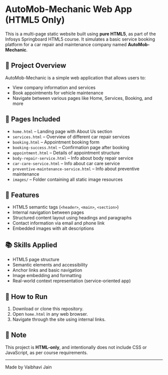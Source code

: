 # AutoMob-Mechanic Web App (HTML5 Only)

This is a multi-page static website built using **pure HTML5**, as part of the Infosys Springboard HTML5 course. It simulates a basic service booking platform for a car repair and maintenance company named **AutoMob-Mechanic**.

## 🚗 Project Overview

AutoMob-Mechanic is a simple web application that allows users to:

* View company information and services
* Book appointments for vehicle maintenance
* Navigate between various pages like Home, Services, Booking, and more

## 📁 Pages Included

* `home.html` – Landing page with About Us section
* `services.html` – Overview of different car repair services
* `booking.html` – Appointment booking form
* `booking-success.html` – Confirmation page after booking
* `appointment.html` – Details of appointment structure
* `body-repair-service.html` – Info about body repair service
* `car-care-service.html` – Info about car care service
* `preventive-maintenance-service.html` – Info about preventive maintenance
* `images/` – Folder containing all static image resources

## 🎯 Features

* HTML5 semantic tags (`<header>`, `<main>`, `<section>`)
* Internal navigation between pages
* Structured content layout using headings and paragraphs
* Contact information via email and phone link
* Embedded images with alt descriptions

## 📚 Skills Applied

* HTML5 page structure
* Semantic elements and accessibility
* Anchor links and basic navigation
* Image embedding and formatting
* Real-world context representation (service-oriented app)

## 🚀 How to Run

1. Download or clone this repository.
2. Open `home.html` in any web browser.
3. Navigate through the site using internal links.

## 📌 Note

This project is **HTML-only**, and intentionally does not include CSS or JavaScript, as per course requirements.

---

Made by Vaibhavi Jain
